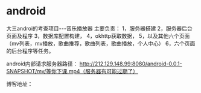 # android
大三androi的考查项目---音乐播放器
      主要负责：
          1，服务器搭建
          2，服务器后台页面及程序
          3，数据库配置构建，
          4，okhttp获取数据，
          5，以及其他六个页面（mv列表，mv播放，歌曲推荐，歌曲列表，歌曲播放，个人中心）
          6，六个页面的后台程序等任务。


android内部请求服务器路径：
http://212.129.148.99:8080/android-0.0.1-SNAPSHOT/mv/等你下课.mp4（服务器有可能过期了）


博客地址：

